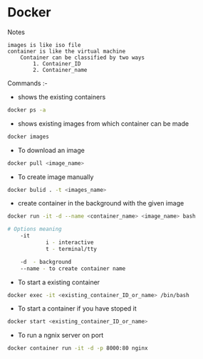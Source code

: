 # Docker 

Notes

	images is like iso file 
	container is like the virtual machine
		Container can be classified by two ways
			1. Container_ID
			2. Container_name

Commands :-  

- shows the existing containers
```bash
docker ps -a 
```
- shows existing images from which container can be made
```bash
docker images
```

- To download an image
```bash
docker pull <image_name>
```

- To create image manually 
```bash
docker bulid . -t <images_name>
```

- create container in the background with the given image
```bash
docker run -it -d --name <container_name> <image_name> bash

# Options meaning 
    -it   
			i - interactive
			t - terminal/tty

    -d  - background
    --name - to create container name 
```

- To start a existing container 
```bash
docker exec -it <existing_container_ID_or_name> /bin/bash
```

- To start a container if you have stoped it
```bash
docker start <existing_container_ID_or_name>
```

- To run a ngnix server on port 
```bash
docker container run -it -d -p 8000:80 nginx
```


